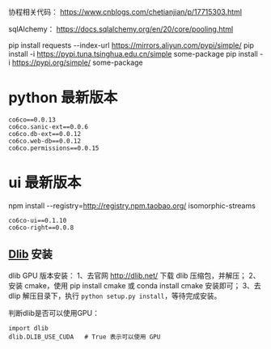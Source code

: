 协程相关代码：
https://www.cnblogs.com/chetianjian/p/17715303.html

sqlAlchemy：
https://docs.sqlalchemy.org/en/20/core/pooling.html

pip install requests --index-url https://mirrors.aliyun.com/pypi/simple/
pip install -i https://pypi.tuna.tsinghua.edu.cn/simple some-package
pip install -i https://pypi.org/simple/ some-package
# python 最新版本
```
co6co==0.0.13
co6co.sanic-ext==0.0.6
co6co.db-ext==0.0.12
co6co.web-db==0.0.12
co6co.permissions==0.0.15

```

# ui 最新版本
npm install --registry=http://registry.npm.taobao.org/ isomorphic-streams
```
co6co-ui==0.1.10 
co6co-right==0.0.8

```




## [Dlib](http://dlib.net/files/) 安装

dlib GPU 版本安装：
1、去官网 http://dlib.net/ 下载 dlib 压缩包，并解压；
2、安装 cmake，使用 pip install cmake 或 conda install cmake 安装即可；
3、去 dlip 解压目录下，执行 `python setup.py install`，等待完成安装。

判断dlib是否可以使用GPU：
```
import dlib
dlib.DLIB_USE_CUDA   # True 表示可以使用 GPU
```